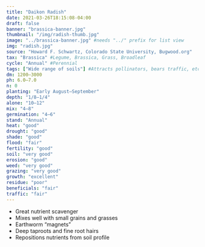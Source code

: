```yaml
---
title: "Daikon Radish"
date: 2021-03-26T18:15:08-04:00
draft: false
banner: "brassica-banner.jpg"
thumbnail: "/img/radish-thumb.jpg"
image: "../brassica-banner.jpg" #needs "../" prefix for list view
img: "radish.jpg"
source: "Howard F. Schwartz, Colorado State University, Bugwood.org"
tax: "Brassica" #Legume, Brassica, Grass, Broadleaf
cycle: "Annual" #Perennial
tags: ["Wide range of soils"] #Attracts pollinators, bears traffic, etc
dm: 1200–3000
ph: 6.0–7.0
n: 0
planting: "Early August–September"
depth: "1/8–1/4"
alone: "10–12"
mix: "4–8"
germination: "4–6"
stand: "Annual"
heat: "good"
drought: "good"
shade: "good"
flood: "fair"
fertility: "good"
soil: "very good"
erosion: "good"
weed: "very good"
grazing: "very good"
growth: "excellent"
residue: "poor"
beneficials: "fair"
traffic: "fair"
---
```


 - Great nutrient scavenger
 - Mixes well with small grains and grasses
 - Earthworm “magnets”
 - Deep taproots and fine root hairs
 - Repositions nutrients from soil profile